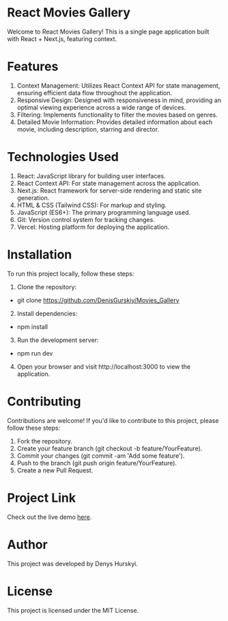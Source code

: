 # React Movies Gallery

Welcome to React Movies Gallery! This is a single page application built with React + Next.js, featuring context.

# Features

1. Context Management: Utilizes React Context API for state management, ensuring efficient data flow throughout the application.
2. Responsive Design: Designed with responsiveness in mind, providing an optimal viewing experience across a wide range of devices.
3. Filtering: Implements functionality to filter the movies based on genres.
4. Detailed Movie Information: Provides detailed information about each movie, including description, starring and director.

# Technologies Used

1. React: JavaScript library for building user interfaces.
2. React Context API: For state management across the application.
3. Next.js: React framework for server-side rendering and static site generation.
4. HTML & CSS (Tailwind CSS): For markup and styling.
5. JavaScript (ES6+): The primary programming language used.
6. Git: Version control system for tracking changes.
7. Vercel: Hosting platform for deploying the application.

# Installation

To run this project locally, follow these steps:

1. Clone the repository:

- git clone https://github.com/DenisGurskiy/Movies_Gallery

2. Install dependencies:

- npm install

3. Run the development server:

- npm run dev

4. Open your browser and visit http://localhost:3000 to view the application.

# Contributing

Contributions are welcome! If you'd like to contribute to this project, please follow these steps:

1. Fork the repository.
2. Create your feature branch (git checkout -b feature/YourFeature).
3. Commit your changes (git commit -am 'Add some feature').
4. Push to the branch (git push origin feature/YourFeature).
5. Create a new Pull Request.

# Project Link

Check out the live demo [here](https://movies-gallery-sable.vercel.app/).

# Author

This project was developed by Denys Hurskyi.

# License

This project is licensed under the MIT License.

